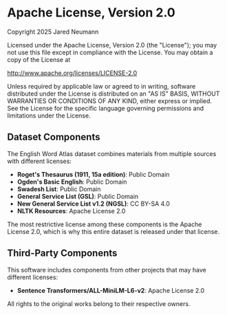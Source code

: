 # Apache License, Version 2.0

Copyright 2025 Jared Neumann

Licensed under the Apache License, Version 2.0 (the "License");
you may not use this file except in compliance with the License.
You may obtain a copy of the License at

http://www.apache.org/licenses/LICENSE-2.0

Unless required by applicable law or agreed to in writing, software
distributed under the License is distributed on an "AS IS" BASIS,
WITHOUT WARRANTIES OR CONDITIONS OF ANY KIND, either express or implied.
See the License for the specific language governing permissions and
limitations under the License.

## Dataset Components

The English Word Atlas dataset combines materials from multiple sources with different licenses:

- **Roget's Thesaurus (1911, 15a edition)**: Public Domain
- **Ogden's Basic English**: Public Domain
- **Swadesh List**: Public Domain
- **General Service List (GSL)**: Public Domain
- **New General Service List v1.2 (NGSL)**: CC BY-SA 4.0
- **NLTK Resources**: Apache License 2.0

The most restrictive license among these components is the Apache License 2.0, which is why this 
entire dataset is released under that license.

## Third-Party Components

This software includes components from other projects that may have different licenses:

- **Sentence Transformers/ALL-MiniLM-L6-v2**: Apache License 2.0

All rights to the original works belong to their respective owners.
